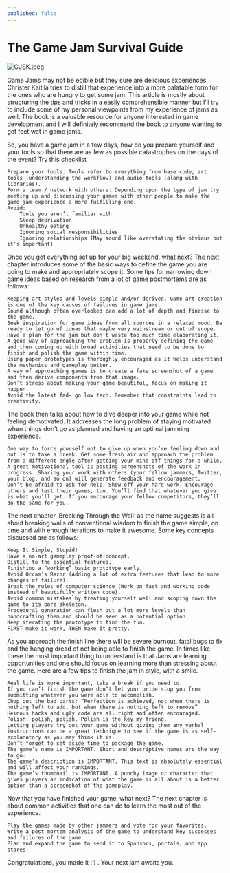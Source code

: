 ```yaml
---
published: false
---
```

# The Game Jam Survival Guide

![GJSK.jpeg]({{site.baseurl}}/_posts/GJSK.jpeg)

Game Jams may not be edible but they sure are delicious experiences. Christer Kaitila tries to distill that experience into a more palatable form for the ones who are hungry to get some jam. This article is mostly about structuring the tips and tricks in a easily comprehensible manner but I’ll try to include some of my personal viewpoints from my experience of jams as well. The book is a valuable resource for anyone interested in game development and I will definitely recommend the book to anyone wanting to get feet wet in game jams.

So, you have a game jam in a few days, how do you prepare yourself and your tools so that there are as few as possible catastrophes on the days of the event? Try this checklist

    Prepare your tools: Tools refer to everything from base code, art tools (understanding the workflow) and audio tools (along with libraries).
    Form a team / network with others: Depending upon the type of jam try meeting up and discussing your games with other people to make the game jam experience a more fulfilling one.
    Avoid:
        Tools you aren’t familiar with
        Sleep deprivation
        Unhealthy eating
        Ignoring social responsibilities
        Ignoring relationships (May sound like overstating the obvious but it’s important)


Once you got everything set up for your big weekend, what next? The next chapter introduces some of the basic ways to define the game you are going to make and appropriately scope it. Some tips for narrowing down game ideas based on research from a lot of game postmortems are as follows:

    Keeping art styles and levels simple and/or derived. Game art creation is one of the key causes of failures in game jams.
    Sound although often overlooked can add a lot of depth and finesse to the game.
    Seek inspiration for game ideas from all sources in a relaxed mood. Be ready to let go of ideas that maybe very mainstream or out of scope.
    Have a plan for the jam but don’t waste too much time elaborating it. A good way of approaching the problem is properly defining the game and then coming up with broad activities that need to be done to finish and polish the game within time.
    Using paper prototypes is thoroughly encouraged as it helps understand the mechanics and gameplay better.
    A way of approaching games is to create a fake screenshot of a game and then derive components from that image.
    Don’t stress about making your game beautiful, focus on making it happen.
    Avoid the latest fad- go low tech. Remember that constraints lead to creativity.

 

The book then talks about how to dive deeper into your game while not feeling demotivated. It addresses the long problem of staying motivated when things don’t go as planned and having an optimal jamming experience.

    One way to force yourself not to give up when you’re feeling down and out is to take a break. Get some fresh air and approach the problem from a different angle after getting your mind off things for a while.
    A great motivational tool is posting screenshots of the work in progress. Sharing your work with others (your fellow jammers, Twitter, your blog, and so on) will generate feedback and encouragement.
    Don’t be afraid to ask for help. Show off your hard work. Encourage others and test their games, too. You’ll find that whatever you give is what you’ll get. If you encourage your fellow competitors, they’ll do the same for you.

 
 

The next chapter ‘Breaking Through the Wall’ as the name suggests is all about breaking walls of conventional wisdom to finish the game simple, on time and with enough iterations to make it awesome. Some key concepts discussed are as follows:

    Keep It Simple, Stupid!
    Have a no-art gameplay proof-of-concept.
    Distill to the essential features.
    Finishing a “working” basic prototype early.
    Avoid Occam’s Razor (Adding a lot of extra features that lead to more changes of failure).
    Break the rules of computer science (Work on fast and working code instead of beautifully written code).
    Avoid common mistakes by treating yourself well and scoping down the game to its bare skeleton.
    Procedural generation can flesh out a lot more levels than handcrafting them and should be seen as a potential option.
    Keep iterating the prototype to find the fun.
    FIRST make it work, THEN make it pretty.

  

As you approach the finish line there will be severe burnout, fatal bugs to fix and the hanging dread of not being able to finish the game. In times like these the most important thing to understand is that Jams are learning opportunities and one should focus on learning more than stressing about the game. Here are a few tips to finish the jam in style, with a smile.

    Real life is more important, take a break if you need to.
    If you can’t finish the game don’t let your pride stop you from submitting whatever you were able to accomplish.
    Chop out the bad parts: “Perfection is achieved, not when there is nothing left to add, but when there is nothing left to remove”
    Heinous hacks and ugly code are all right and often encouraged.
    Polish, polish, polish. Polish is the key my friend.
    Letting players try out your game without giving them any verbal instructions can be a great technique to see if the game is as self-explanatory as you may think it is.
    Don’t forget to set aside time to package the game.
    The game’s name is IMPORTANT. Short and descriptive names are the way to go.
    The game’s description is IMPORTANT. This text is absolutely essential and will affect your rankings.
    The game’s thumbnail is IMPORTANT. A punchy image or character that gives players an indication of what the game is all about is a better option than a screenshot of the gameplay.

 

Now that you have finished your game, what next? The next chapter is about common activities that one can do to learn the most out of the experience.

    Play the games made by other jammers and vote for your favorites.
    Write a post mortem analysis of the game to understand key successes and failures of the game.
    Plan and expand the game to send it to Sponsors, portals, and app stores.

 

Congratulations, you made it :’) . Your next jam awaits you.
